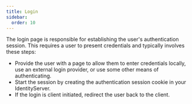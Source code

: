 ```yaml
---
title: Login
sidebar:
  order: 10
---
```


The login page is responsible for establishing the user's authentication session.
This requires a user to present credentials and typically involves these steps:
* Provide the user with a page to allow them to enter credentials locally, use an external login provider, or use some other means of authenticating.
* Start the session by creating the authentication session cookie in your IdentityServer.
* If the login is client initiated, redirect the user back to the client.




